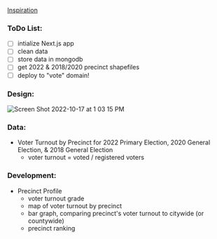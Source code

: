 [Inspiration](https://project.gothamist.com/voter-turnout/28056)

### ToDo List:
- [ ] intialize Next.js app
- [ ] clean data
- [ ] store data in mongodb
- [ ] get 2022 & 2018/2020 precinct shapefiles
- [ ] deploy to "vote" domain!

### Design:
![Screen Shot 2022-10-17 at 1 03 15 PM](https://user-images.githubusercontent.com/53214352/196239333-c5cacf32-e4e1-4cc2-b039-c4371204f7ba.png)

### Data:
- Voter Turnout by Precinct for 2022 Primary Election, 2020 General Election, & 2018 General Election
  - voter turnout = voted / registered voters 
  
### Development:
- Precinct Profile
  - voter turnout grade
  - map of voter turnout by precinct
  - bar graph, comparing precinct's voter turnout to citywide (or countywide)
  - precinct ranking
